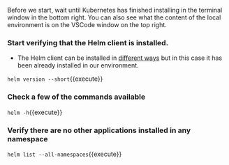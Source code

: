 Before we start, wait until Kubernetes has finished installing in the terminal window in the bottom right. You can also see what the content of the local environment is on the VSCode window on the top right. 

### Start verifying that the **Helm client** is installed.

* The Helm client can be installed in [different ways](https://helm.sh/docs/intro/install/) but in this case it has been already installed in our environment.

`helm version --short`{{execute}}

### Check a few of the commands available

`helm -h`{{execute}}

### Verify there are no other applications installed in any namespace

`helm list --all-namespaces`{{execute}}
